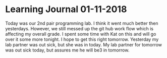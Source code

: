 # Learning Journal 01-11-2018

Today was our 2nd pair programming lab.  I think it went much better then yesterdays.  However, we still messed up the git hub work flow which is affecting my overall grade.  I spent some time with Kat on this and will go over it some more tonight.  I hope to get this right tomorrow.  Yesterday my lab partner was out sick, but she was in today.  My lab partner for tomorrow was out sick today, but assures me he will be3 in tomorrow.  